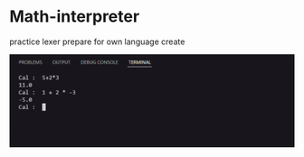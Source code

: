 # Math-interpreter

practice lexer 
prepare for own language create 

![image](https://github.com/77ogc/Math-interpreter/blob/master/cal.png)
